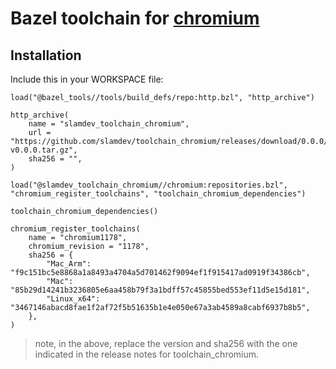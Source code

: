 # Bazel toolchain for [chromium](https://github.com/chromium/chromium)

## Installation

Include this in your WORKSPACE file:

```starlark
load("@bazel_tools//tools/build_defs/repo:http.bzl", "http_archive")

http_archive(
    name = "slamdev_toolchain_chromium",
    url = "https://github.com/slamdev/toolchain_chromium/releases/download/0.0.0/slamdev_toolchain_chromium-v0.0.0.tar.gz",
    sha256 = "",
)

load("@slamdev_toolchain_chromium//chromium:repositories.bzl", "chromium_register_toolchains", "toolchain_chromium_dependencies")

toolchain_chromium_dependencies()

chromium_register_toolchains(
    name = "chromium1178",
    chromium_revision = "1178",
    sha256 = {
        "Mac_Arm": "f9c151bc5e8868a1a8493a4704a5d701462f9094ef1f915417ad0919f34386cb",
        "Mac": "85b29d14241b3236805e6aa458b79f3a1bdff57c45855bed553ef11d5e15d181",
        "Linux_x64": "3467146abacd8fae1f2af72f5b51635b1e4e050e67a3ab4589a8cabf6937b8b5",
    },
)
```

> note, in the above, replace the version and sha256 with the one indicated
> in the release notes for toolchain_chromium.
